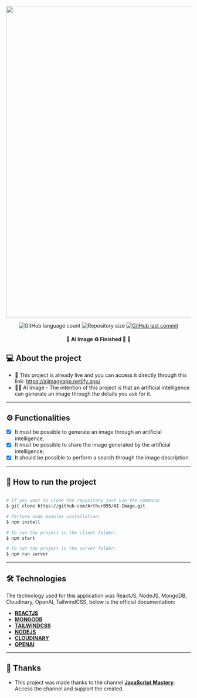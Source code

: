 <div align='center'>
<img src='./.github/iaimage.gif' width='600' height='850' />
</div>

<p align="center">
  <img alt="GitHub language count" src="https://img.shields.io/github/languages/count/ArthurB95/AI-Image?color=%2304D361">

  <img alt="Repository size" src="https://img.shields.io/github/repo-size/ArthurB95/AI-Image">
  
  <a href="https://github.com/ArthurB95/AI-Image/commits/master">
    <img alt="GitHub last commit" src="https://img.shields.io/github/last-commit/ArthurB95/AI-Image">
  </a>
    
</p>

<h4 align="center"> 
	🚧  AI Image  ♻️ Finished 🚀 🚧
</h4>

## 💻 About the project

- 🚀 This project is already live and you can access it directly through this link: https://aiimageapp.netlify.app/
- 👨‍💻 AI Image - The intention of this project is that an artificial intelligence can generate an image through the details you ask for it.

---

## ⚙️ Functionalities

-   [x] It must be possible to generate an image through an artificial intelligence;
-   [x] It must be possible to share the image generated by the artificial intelligence;
-   [x] It should be possible to perform a search through the image description.

---

## 🚀 How to run the project

```bash

# If you want to clone the repository just use the command:
$ git clone https://github.com/ArthurB95/AI-Image.git

# Perform node_modules installation:
$ npm install

# To run the project in the client folder:
$ npm start

# To run the project in the server folder:
$ npm run server

```

---

## 🛠 Technologies

The technology used for this application was ReactJS, NodeJS, MongoDB, Cloudinary, OpenAI, TailwindCSS, below is the official documentation:

-   **[REACTJS](https://react.dev/)**
-   **[MONGODB](https://www.mongodb.com/)**
-   **[TAILWINDCSS](https://tailwindcss.com/)**
-   **[NODEJS](https://nodejs.org/en)**
-   **[CLOUDINARY](https://cloudinary.com/)**
-   **[OPENAI](https://openai.com/product)**

---

## 💪 Thanks

-   This project was made thanks to the channel **[JavaScript Mastery](https://www.youtube.com/@javascriptmastery/videos)**. Access the channel and support the created.